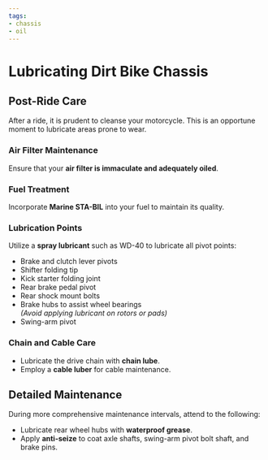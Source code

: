 ```yaml
---
tags:
- chassis
- oil
---
```


# Lubricating Dirt Bike Chassis

## Post-Ride Care

After a ride, it is prudent to cleanse your motorcycle. This is an opportune moment to lubricate areas prone to wear.

### Air Filter Maintenance

Ensure that your **air filter is immaculate and adequately oiled**.

### Fuel Treatment

Incorporate **Marine STA-BIL** into your fuel to maintain its quality.

### Lubrication Points

Utilize a **spray lubricant** such as WD-40 to lubricate all pivot points:

- Brake and clutch lever pivots
- Shifter folding tip
- Kick starter folding joint
- Rear brake pedal pivot
- Rear shock mount bolts
- Brake hubs to assist wheel bearings  
  *(Avoid applying lubricant on rotors or pads)*
- Swing-arm pivot

### Chain and Cable Care

- Lubricate the drive chain with **chain lube**.
- Employ a **cable luber** for cable maintenance.

## Detailed Maintenance

During more comprehensive maintenance intervals, attend to the following:

- Lubricate rear wheel hubs with **waterproof grease**.
- Apply **anti-seize** to coat axle shafts, swing-arm pivot bolt shaft, and brake pins.
